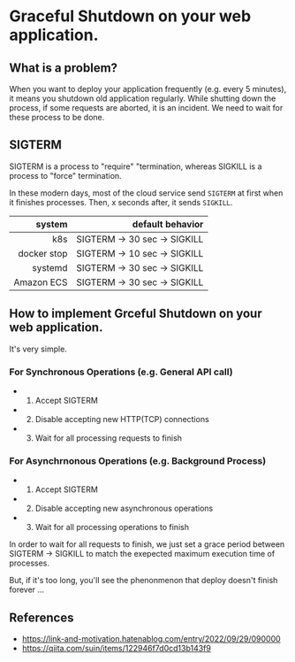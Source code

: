 # Graceful Shutdown on your web application.

## What is a problem?
When you want to deploy your application frequently (e.g. every 5 minutes), it means you shutdown old application regularly.
While shutting down the process, if some requests are aborted, it is an incident. We need to wait for these process to be done. 


## SIGTERM
SIGTERM is a process to "require" "termination, whereas SIGKILL is a process to "force" termination.


In these modern days, most of the cloud service send `SIGTERM` at first when it finishes processes. Then, x seconds after, it sends `SIGKILL`.

| system       |      default behavior            |
|-------------:|---------------------------------:|
| k8s          | SIGTERM -> 30 sec -> SIGKILL     |
| docker stop  | SIGTERM -> 10 sec -> SIGKILL     |
| systemd      | SIGTERM -> 30 sec -> SIGKILL     |
| Amazon ECS   | SIGTERM -> 30 sec -> SIGKILL     | 


## How to implement Grceful Shutdown on your web application.
It's very simple.

### For Synchronous Operations (e.g. General API call)
- 1. Accept SIGTERM
- 2. Disable accepting new HTTP(TCP) connections
- 3. Wait for all processing requests to finish


### For Asynchrnonous Operations (e.g. Background Process)
- 1. Accept SIGTERM
- 2. Disable accepting new asynchronous operations
- 3. Wait for all processing operations to finish

In order to wait for all requests to finish, we just set a grace period between SIGTERM -> SIGKILL to match the exepected maximum execution time of processes.

But, if it's too long, you'll see the phenonmenon that deploy doesn't finish forever ...


## References

- https://link-and-motivation.hatenablog.com/entry/2022/09/29/090000
- https://qiita.com/suin/items/122946f7d0cd13b143f9
